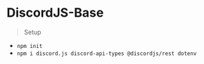 # DiscordJS-Base

> Setup
- `npm init`
- `npm i discord.js discord-api-types @discordjs/rest dotenv`

